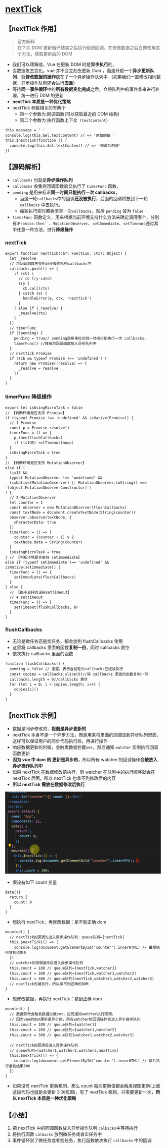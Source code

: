 # [nextTick](https://www.bilibili.com/video/BV1YM411w7Zc/?spm_id_from=333.788.videopod.episodes&vd_source=9d75580d0b23d1137d56e03a996ac726&p=36)

## 【nextTick 作用】

> 官方解释  
> 在下次 DOM 更新循环结束之后执行延迟回调。在修改数据之后立即使用这个方法，获取更新后的 DOM

- 我们可以理解成，Vue 在更新 DOM 时是**异步执行**的。
- 当数据发生变化，vue 并不会立刻去更新 Dom ，而是开启一个**异步更新队列**，将**修改数据的操作**放在了一个异步操作队列中.（如果我们一直修改相同数据，异步操作队列还会进行**去重**）
- 等待**同一事件循环**中的**所有数据变化完成**之后，会将队列中的事件拿来进行处理，统一进行 D0M 的更新
- **nextTick 本质是一种优化策略**
- nextTick 参数相关的有两个
  - 第一个参数为:回调函数(可以获取最近的 DOM 结构)
  - 第二个参数为:执行函数上下文（`textContent`）

```js{2,4}
this.message = ' '
console.log(this.$el.textContent) // => '原始的值 '
this.$nextTick(function () {
  console.log(this.$el.textContent) // => '修改后的值'
})
```

## 【源码解析】

- `callbacks` 也就是**异步操作队列**
- `callbacks` 收集完回调函数后又执行了 `timerFunc` 函数，
- `pending` 是用来标识**同一时间只能执行一次 callbacks**，
  - 当这一轮`callbacks`中的回调**还没被执行**，后面的回调将放到下一轮 `callbacks` 中去执行。
  - 每轮执行完时都会清空一次`callbacks`，然后 `pending` 设为 `false`
- `timerFunc` 函数定义，用来根据当前环境支持什么方法来确定调用哪个，分别有:` Promise.then``、MutationObserver `、`setImmediate`、`setTimeout`通过其中任意一种方法，进行**降级操作**

### nextTick

```js{4,17,18,19}
export function nextTick(cb?: Function, ctx?: Object) {
  let _resolve
  // 将回调函数先存到异步操作队列callbacks中
  callbacks.push(() => {
    if (cb) {
      // cb try-catch
      try {
        cb.call(ctx)
      } catch (e) {
        handleError(e, ctx, 'nextTick')
      }
    } else if (_resolve) {
      _resolve(ctx)
    }
  })
  // timerFunc
  if (!pending) {
    pending = true// pending是用来标识同一时间只能执行一次 callbacks，
    timerFunc() //降级将回调函数放入异步队列中
  }
  // nextTick Promise
  if (!cb && typeof Promise !== 'undefined') {
    return new Promise((resolve) => {
      _resolve = resolve
    })
  }
}
```

### timerFunc 降级操作

```js{3,12,30,39}
export let isUsingMicroTask = false
// 【判断环境是否支持 Promise】
if (typeof Promise !== 'undefined' && isNative(Promise)) {
  // 1 Promise
  const p = Promise.resolve()
  timerFunc = () => {
    p.then(flushCallbacks)
    if (isIOS) setTimeout(noop)
  }
  isUsingMicroTask = true
}
// 【判断环境是否支持 MutationObserver】
else if (
  !isIE &&
  typeof MutationObserver !== 'undefined' &&
  (isNative(MutationObserver) || MutationObserver.toString() === '[object MutationObserverConstructor]')
) {
  // 2 MutationObserver
  let counter = 1
  const observer = new MutationObserver(flushCallbacks)
  const textNode = document.createTextNode(String(counter))
  observer.observe(textNode, {
    characterData: true
  })
  timerFunc = () => {
    counter = (counter + 1) % 2
    textNode.data = String(counter)
  }
  isUsingMicroTask = true
} // 【判断环境是否支持 setImmediate】
else if (typeof setImmediate !== 'undefined' && isNative(setImmediate)) {
  timerFunc = () => {
    setImmediate(flushCallbacks)
  }
} else {
  // 【都不支持的话用setTimeout】
  // 4 setTimeout
  timerFunc = () => {
    setTimeout(flushCallbacks, 0)
  }
}
```

### flushCallbacks

- 无论是微任务还是宏任务，都会放到 flushCallbacks 使用
- 这里将 callbacks 里面的函数**复制一份**，同时 callbacks 置空
- 依次执行 callbacks 里面的函数

```js{2,4}
function flushCallbacks() {
  pending = false // 重置，表示当前轮的callbacks已经被执行
  const copies = callbacks.slice(0)//将 callbacks 里面的函数复制一份
  callbacks.length = 0//callbacks 置空
  for (let i = 0; i < copies.length; i++) {
    copies[i]()
  }
}
```

## 【nextTick 示例】

- 数据是同步修改的，**视图是异步更新的**
- nextTick 本身不是一个异步方法，而是用来将里面的回调放到异步队列里面，这样可以保证用户的同步代码执行后，再进行操作
- 响应数据更新的时候，会触发数据拦截`set`，然后通知 `watcher` 实例执行回调函数更新
- **因为 vue 中 dom 的 更新是异步的**，所以所有 watcher 的回调操作**会被放入异步操作队列中**
- 如果 nextTick 在数据修改前执行，则 watcher 在队列中的执行顺序就会在 nextTick 后面，所以 nextTick 也拿不到修改后的内容
- **所以 nextTick 需放在数据修改后执行**

![alt text](nextTick.png)

- 假设有如下 count 变量

```js{3}
data(){
  return {
    count: 0
  }
}
```

- 想执行 nextTick，再修改数据：拿不到正确 dom

```js{3,6}
mounted() {
  // nextTick的回调先进入异步操作队列：queue队列=[nextTick]
  this.$nextTick(() => {
    console.log(document.getElementById('counter').innerHTML) // 最后执行拿到结果0
  })
  // watcher的回调操作后进入异步操作队列
  this.count = 100 // queue队列=[nextTick,watcher1]
  this.count = 200 // queue队列=[nextTick,watcher1,watcher2]
  this.count = 300 // queue队列[nextTick,watcher1,watcher2,watcher3]
  // nextTick先被执行，所以拿不到正确的DOM
}
```

- 想修改数据，再执行 nextTick：拿到正确 dom

```js{2,3,8}
mounted() {
  // 数据修改会触发数据拦截set，进而通知watcher执行回调，
  // 因为vue的dom更新是异步的，所有watcher的回调操作先进入异步操作队列
  this.count = 100 // queue队列=[watcher1]
  this.count = 200 // queue队列=[watcher1,watcher2]
  this.count = 300 // queue队列[watcher1,watcher2,watcher3]

  // nextTick的回调后进入异步操作队列
  // queue队列=[watcher1,watcher2,watcher3,nextTick]
  this.$nextTick(() => {
    console.log(document.getElementById('counter').innerHTML) // 最后执行拿到结果300
  })
}
```

- 如果没有 nextTick 更新机制，那么 count 每次更新值都会触发视图更新(上面这段代码也就是会更新 3 次视图)，有了 nextTick 机制，只需要更新一次，**所以 nextTick 本质是一种优化策略**

## 【小结】

1. 把 nextTick 中的回调函数放入异步操作队列 `calbacks`中等待执行
2. 将执行函数 `calbacks` 放到微任务或者宏任务中
3. 事件循环到了微任务或者宏任务，执行函数依次执行 `callbacks` 中的回调

